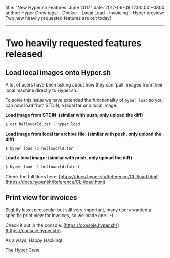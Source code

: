 title: "New Hyper.sh Features: June 2017"
date: 2017-06-09 17:00:00 +0800
author: Hyper Crew
tags:
    - Docker
    - Local Load
    - Invoicing
    - Hyper
preview: Two new heavily requested features are out today!

---

# Two heavily requested features released

## Load local images onto Hyper.sh

A lot of users have been asking about how they can 'pull' images from their local machine directly to Hyper.sh.

To solve this issue we have extended the functionality of ```hyper load``` so you can now load from STDIN, a local tar or a local image.

**Load image from STDIN: (similar with push, only upload the diff)**

```$ cat helloworld.tar | hyper load```


**Load image from local tar archive file: (similar with push, only upload the diff)**


```$ hyper load -i helloworld.tar```

**Load a local image: (similar with push, only upload the diff)**

```$ hyper load -l helloworld:latest```


Check the full docs here: [https://docs.hyper.sh/Reference/CLI/load.html](https://docs.hyper.sh/Reference/CLI/load.html)

## Print view for invoices

Slightly less spectacular but still very important, many users wanted a specific print view for invoices, so we made one. :-)

Check it out in the console: [https://console.hyper.sh/](https://console.hyper.sh/)

As always, Happy Hacking!

The Hyper Crew
